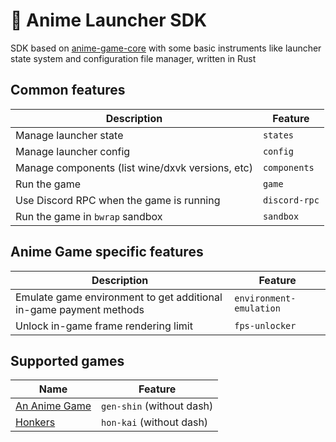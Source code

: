 # 🦀 Anime Launcher SDK

SDK based on [anime-game-core](https://github.com/an-anime-team/anime-game-core) with some basic instruments like launcher state system and configuration file manager, written in Rust

## Common features

| Description | Feature |
| - | - |
| Manage launcher state | `states` |
| Manage launcher config | `config` |
| Manage components (list wine/dxvk versions, etc) | `components` |
| Run the game | `game` |
| Use Discord RPC when the game is running | `discord-rpc` |
| Run the game in `bwrap` sandbox | `sandbox` |

## Anime Game specific features

| Description | Feature |
| - | - |
| Emulate game environment to get additional in-game payment methods | `environment-emulation` |
| Unlock in-game frame rendering limit | `fps-unlocker` |

## Supported games

| Name | Feature |
| - | - |
| [An Anime Game](https://github.com/an-anime-team/an-anime-game-launcher) | `gen-shin` (without dash) |
| [Honkers](https://github.com/an-anime-team/honkers-launcher) | `hon-kai` (without dash) |

